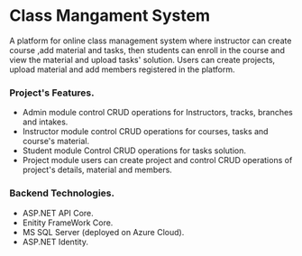 # Class Mangament System
A platform for online class management system where instructor can create course ,add material and tasks, then students can enroll in the course and view the material and upload tasks' solution.
Users can create projects, upload material and add members registered in the platform.

### Project's Features.
- Admin module
control CRUD operations for Instructors, tracks, branches and intakes.
- Instructor module
control CRUD operations for courses, tasks and course's material.
- Student module
Control CRUD operations for tasks solution.
- Project module
users can create project and control CRUD operations of project's details, material and members.

### Backend Technologies.
- ASP.NET API Core.
- Enitity FrameWork Core.
- MS SQL Server  (deployed on Azure Cloud).
- ASP.NET Identity.



